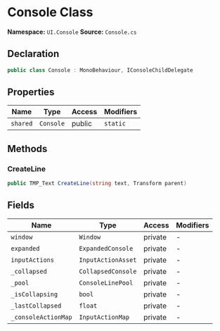 # Console Class

**Namespace:** `UI.Console`
**Source:** `Console.cs`

## Declaration

```csharp
public class Console : MonoBehaviour, IConsoleChildDelegate
```

## Properties

| Name | Type | Access | Modifiers |
|------|------|--------|-----------|
| `shared` | `Console` | public | `static` |

## Methods

### CreateLine

```csharp
public TMP_Text CreateLine(string text, Transform parent)
```

## Fields

| Name | Type | Access | Modifiers |
|------|------|--------|-----------|
| `window` | `Window` | private | - |
| `expanded` | `ExpandedConsole` | private | - |
| `inputActions` | `InputActionAsset` | private | - |
| `_collapsed` | `CollapsedConsole` | private | - |
| `_pool` | `ConsoleLinePool` | private | - |
| `_isCollapsing` | `bool` | private | - |
| `_lastCollapsed` | `float` | private | - |
| `_consoleActionMap` | `InputActionMap` | private | - |

